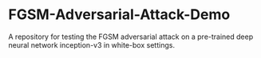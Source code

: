 # FGSM-Adversarial-Attack-Demo
A repository for testing the FGSM adversarial attack on a pre-trained deep neural network inception-v3 in white-box settings.
